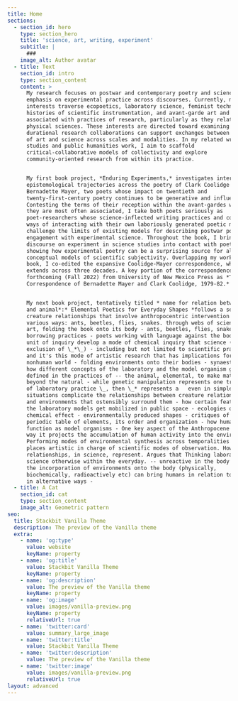 ```yaml
---
title: Home
sections:
  - section_id: hero
    type: section_hero
    title: 'science, art, writing, experiment'
    subtitle: |
      ###
    image_alt: Author avatar
  - title: Text
    section_id: intro
    type: section_content
    content: >
      My research focuses on postwar and contemporary poetry and science with an
      emphasis on experimental practice across discourses. Currently, my
      interests traverse ecopoetics, laboratory science, feminist technoscience,
      histories of scientific instrumentation, and avant-garde art and writing
      associated with practices of research, particularly as they relate to the
      physical sciences. These interests are directed toward examining how
      durational research collaborations can support exchanges between practices
      of art and science across scales and modalities. In my related writing
      studies and public humanities work, I aim to scaffold
      critical-collaborative models of collectivity and explore
      community-oriented research from within its practice.


      My first book project, *Enduring Experiments,* investigates intersecting
      epistemological trajectories across the poetry of Clark Coolidge and
      Bernadette Mayer, two poets whose impact on twentieth and
      twenty-first-century poetry continues to be generative and influential.
      Contesting the terms of their reception within the avant-gardes with which
      they are most often associated, I take both poets seriously as
      poet-researchers whose science-inflected writing practices and complex
      ways of interacting with their own laboriously generated poetic milieus
      challenge the limits of existing models for describing postwar poetry’s
      engagement with experimental science. Throughout the book, I bring the
      discourse on experiment in science studies into contact with poetics,
      showing how experimental poetry can be a surprising source for alternative
      conceptual models of scientific subjectivity. Overlapping my work on this
      book, I co-edited the expansive Coolidge-Mayer correspondence, which
      extends across three decades. A key portion of the correspondence is
      forthcoming (Fall 2022) from University of New Mexico Press as *The
      Correspondence of Bernadette Mayer and Clark Coolidge, 1979-82.*


      My next book project, tentatively titled * name for relation between human
      and animal*:* Elemental Poetics for Everyday Shapes *follows a series of
      creature relationships that involve anthropocentric intervention in
      various ways: ants, beetles, flies, snakes. through webs of science and
      art, folding the book onto its body - ants, beetles, flies, snakes -
      borrowing practices - poets working with language against the book as a
      unit of inquiry develop a mode of chemical inquiry that science (with its
      exclusion of \_*\_) - including but not limited to scientific practices -
      and it's this mode of artistic research that has implications for how the
      nonhuman world - folding environments onto their bodies - synaesthesia -
      how different concepts of the laboratory and the model organism get
      defined in the practices of -- the animal, elemental, to make materials
      beyond the natural - while genetic manipulation represents one trajectory
      of laboratory practice \_, then \_* represents a   even in simple
      situations complicate the relationships between creature relationships and
      and environments that ostensibly surround them - how certain features of
      the laboratory models get mobilized in public space - ecologies of
      chemical effect - environmentally produced shapes - critiques of the
      periodic table of elements, its order and organization - how humans
      function as model organisms - One key aspect of the Anthropocene is the
      way it projects the accumulation of human activity into the environment.
      Performing modes of environmental synthesis across temporalities that
      places artistic in charge of scientific modes of observation. How these
      relationships, in science, represent. Argues that Thinking laboratory
      science otherwise within the everyday. -- unreactive in the body -- how
      the incorporation of environments onto the body (physically,
      biochemically, radioactively etc) can bring humans in relation to animals
      in alternative ways -
  - title: A Cat
    section_id: cat
    type: section_content
    image_alt: Geometric pattern
seo:
  title: Stackbit Vanilla Theme
  description: The preview of the Vanilla theme
  extra:
    - name: 'og:type'
      value: website
      keyName: property
    - name: 'og:title'
      value: Stackbit Vanilla Theme
      keyName: property
    - name: 'og:description'
      value: The preview of the Vanilla theme
      keyName: property
    - name: 'og:image'
      value: images/vanilla-preview.png
      keyName: property
      relativeUrl: true
    - name: 'twitter:card'
      value: summary_large_image
    - name: 'twitter:title'
      value: Stackbit Vanilla Theme
    - name: 'twitter:description'
      value: The preview of the Vanilla theme
    - name: 'twitter:image'
      value: images/vanilla-preview.png
      relativeUrl: true
layout: advanced
---
```

